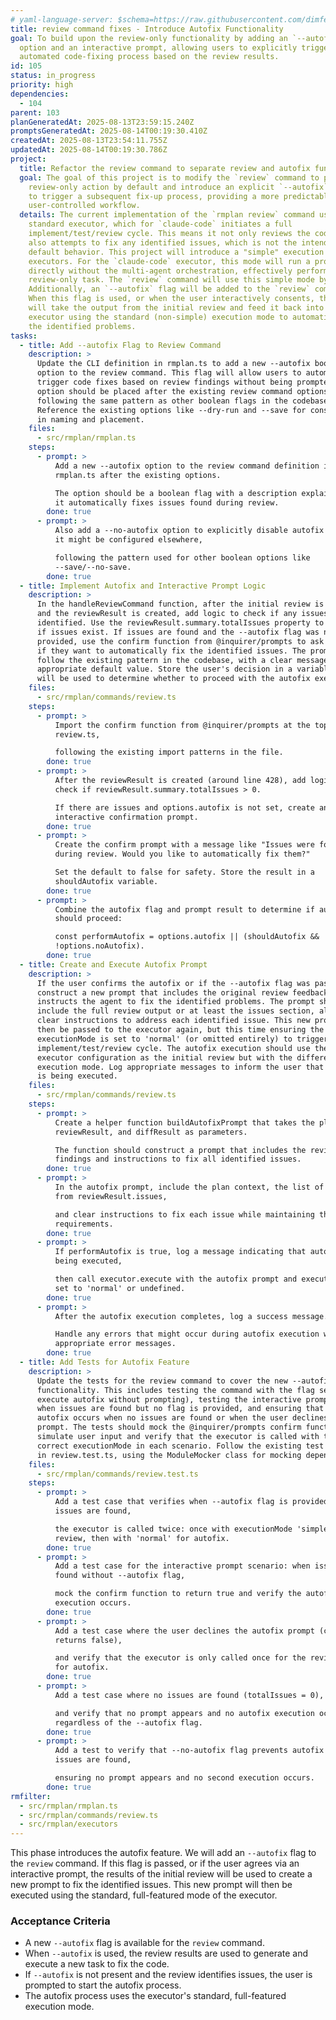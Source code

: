 ```yaml
---
# yaml-language-server: $schema=https://raw.githubusercontent.com/dimfeld/llmutils/main/schema/rmplan-plan-schema.json
title: review command fixes - Introduce Autofix Functionality
goal: To build upon the review-only functionality by adding an `--autofix`
  option and an interactive prompt, allowing users to explicitly trigger an
  automated code-fixing process based on the review results.
id: 105
status: in_progress
priority: high
dependencies:
  - 104
parent: 103
planGeneratedAt: 2025-08-13T23:59:15.240Z
promptsGeneratedAt: 2025-08-14T00:19:30.410Z
createdAt: 2025-08-13T23:54:11.755Z
updatedAt: 2025-08-14T00:19:30.786Z
project:
  title: Refactor the review command to separate review and autofix functionality
  goal: The goal of this project is to modify the `review` command to perform a
    review-only action by default and introduce an explicit `--autofix` option
    to trigger a subsequent fix-up process, providing a more predictable and
    user-controlled workflow.
  details: The current implementation of the `rmplan review` command uses the
    standard executor, which for `claude-code` initiates a full
    implement/test/review cycle. This means it not only reviews the code but
    also attempts to fix any identified issues, which is not the intended
    default behavior. This project will introduce a "simple" execution mode for
    executors. For the `claude-code` executor, this mode will run a prompt
    directly without the multi-agent orchestration, effectively performing a
    review-only task. The `review` command will use this simple mode by default.
    Additionally, an `--autofix` flag will be added to the `review` command.
    When this flag is used, or when the user interactively consents, the system
    will take the output from the initial review and feed it back into the
    executor using the standard (non-simple) execution mode to automatically fix
    the identified problems.
tasks:
  - title: Add --autofix Flag to Review Command
    description: >
      Update the CLI definition in rmplan.ts to add a new --autofix boolean
      option to the review command. This flag will allow users to automatically
      trigger code fixes based on review findings without being prompted. The
      option should be placed after the existing review command options,
      following the same pattern as other boolean flags in the codebase.
      Reference the existing options like --dry-run and --save for consistency
      in naming and placement.
    files:
      - src/rmplan/rmplan.ts
    steps:
      - prompt: >
          Add a new --autofix option to the review command definition in
          rmplan.ts after the existing options.

          The option should be a boolean flag with a description explaining that
          it automatically fixes issues found during review.
        done: true
      - prompt: >
          Also add a --no-autofix option to explicitly disable autofix even if
          it might be configured elsewhere,

          following the pattern used for other boolean options like
          --save/--no-save.
        done: true
  - title: Implement Autofix and Interactive Prompt Logic
    description: >
      In the handleReviewCommand function, after the initial review is complete
      and the reviewResult is created, add logic to check if any issues were
      identified. Use the reviewResult.summary.totalIssues property to determine
      if issues exist. If issues are found and the --autofix flag was not
      provided, use the confirm function from @inquirer/prompts to ask the user
      if they want to automatically fix the identified issues. The prompt should
      follow the existing pattern in the codebase, with a clear message and
      appropriate default value. Store the user's decision in a variable that
      will be used to determine whether to proceed with the autofix execution.
    files:
      - src/rmplan/commands/review.ts
    steps:
      - prompt: >
          Import the confirm function from @inquirer/prompts at the top of
          review.ts,

          following the existing import patterns in the file.
        done: true
      - prompt: >
          After the reviewResult is created (around line 428), add logic to
          check if reviewResult.summary.totalIssues > 0.

          If there are issues and options.autofix is not set, create an
          interactive confirmation prompt.
        done: true
      - prompt: >
          Create the confirm prompt with a message like "Issues were found
          during review. Would you like to automatically fix them?"

          Set the default to false for safety. Store the result in a
          shouldAutofix variable.
        done: true
      - prompt: >
          Combine the autofix flag and prompt result to determine if autofix
          should proceed:

          const performAutofix = options.autofix || (shouldAutofix &&
          !options.noAutofix).
        done: true
  - title: Create and Execute Autofix Prompt
    description: >
      If the user confirms the autofix or if the --autofix flag was passed,
      construct a new prompt that includes the original review feedback and
      instructs the agent to fix the identified problems. The prompt should
      include the full review output or at least the issues section, along with
      clear instructions to address each identified issue. This new prompt will
      then be passed to the executor again, but this time ensuring the
      executionMode is set to 'normal' (or omitted entirely) to trigger the full
      implement/test/review cycle. The autofix execution should use the same
      executor configuration as the initial review but with the different
      execution mode. Log appropriate messages to inform the user that autofix
      is being executed.
    files:
      - src/rmplan/commands/review.ts
    steps:
      - prompt: >
          Create a helper function buildAutofixPrompt that takes the planData,
          reviewResult, and diffResult as parameters.

          The function should construct a prompt that includes the review
          findings and instructions to fix all identified issues.
        done: true
      - prompt: >
          In the autofix prompt, include the plan context, the list of issues
          from reviewResult.issues,

          and clear instructions to fix each issue while maintaining the plan
          requirements.
        done: true
      - prompt: >
          If performAutofix is true, log a message indicating that autofix is
          being executed,

          then call executor.execute with the autofix prompt and executionMode
          set to 'normal' or undefined.
        done: true
      - prompt: >
          After the autofix execution completes, log a success message.

          Handle any errors that might occur during autofix execution with
          appropriate error messages.
        done: true
  - title: Add Tests for Autofix Feature
    description: >
      Update the tests for the review command to cover the new --autofix
      functionality. This includes testing the command with the flag set (should
      execute autofix without prompting), testing the interactive prompt flow
      when issues are found but no flag is provided, and ensuring that no
      autofix occurs when no issues are found or when the user declines the
      prompt. The tests should mock the @inquirer/prompts confirm function to
      simulate user input and verify that the executor is called with the
      correct executionMode in each scenario. Follow the existing test patterns
      in review.test.ts, using the ModuleMocker class for mocking dependencies.
    files:
      - src/rmplan/commands/review.test.ts
    steps:
      - prompt: >
          Add a test case that verifies when --autofix flag is provided and
          issues are found,

          the executor is called twice: once with executionMode 'simple' for
          review, then with 'normal' for autofix.
        done: true
      - prompt: >
          Add a test case for the interactive prompt scenario: when issues are
          found without --autofix flag,

          mock the confirm function to return true and verify the autofix
          execution occurs.
        done: true
      - prompt: >
          Add a test case where the user declines the autofix prompt (confirm
          returns false),

          and verify that the executor is only called once for the review, not
          for autofix.
        done: true
      - prompt: >
          Add a test case where no issues are found (totalIssues = 0),

          and verify that no prompt appears and no autofix execution occurs
          regardless of the --autofix flag.
        done: true
      - prompt: >
          Add a test to verify that --no-autofix flag prevents autofix even when
          issues are found,

          ensuring no prompt appears and no second execution occurs.
        done: true
rmfilter:
  - src/rmplan/rmplan.ts
  - src/rmplan/commands/review.ts
  - src/rmplan/executors
---
```


This phase introduces the autofix feature. We will add an `--autofix` flag to the `review` command. If this flag is passed, or if the user agrees via an interactive prompt, the results of the initial review will be used to create a new prompt to fix the identified issues. This new prompt will then be executed using the standard, full-featured mode of the executor.

### Acceptance Criteria
- A new `--autofix` flag is available for the `review` command.
- When `--autofix` is used, the review results are used to generate and execute a new task to fix the code.
- If `--autofix` is not present and the review identifies issues, the user is prompted to start the autofix process.
- The autofix process uses the executor's standard, full-featured execution mode.
